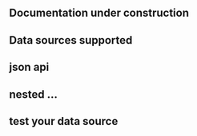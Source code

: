 ## Documentation under construction 

## Data sources supported

## json api

## nested ...

## test your data source 